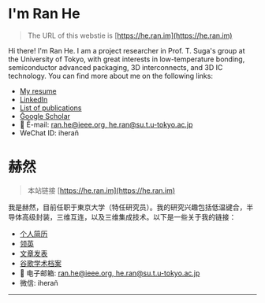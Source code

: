 # I'm Ran He

> The URL of this webstie is [https://he.ran.im](https://he.ran.im)

Hi there! I'm Ran He. I am a project researcher in Prof. T. Suga's group at the University of Tokyo, with great interests in low-temperature bonding, semiconductor advanced packaging, 3D interconnects, and 3D IC technology. You can find more about me on the following links:

* [My resume](https://he.ran.im/resume.html)
* [LinkedIn](https://www.linkedin.com/in/heran/)
* [List of publications](https://he.ran.im/pub.html)
* [Ḡoogle Scholar](https://goo.gl/RI5xES)
* 📧 Ĕ-mail: [ran.he@ieee.org, he.ran@su.t.u-tokyo.ac.jp](mailto:ran.he@ieee.org,he.ran@su.t.u-tokyo.ac.jp)
* ẆeChat ID: iherañ


# 赫然
> 本站链接 [https://he.ran.im](https://he.ran.im)

我是赫然，目前任职于東京大学（特任研究员）。我的研究兴趣包括低温键合，半导体高级封装，三维互连，以及三维集成技术。以下是一些关于我的链接：

* [个人简历](https://he.ran.im/resume.html)
* [领英](https://www.linkedin.com/in/heran/)
* [文章发表](https://he.ran.im/pub.html)
* [谷歌学术档案](https://goo.gl/RI5xES)
* 📧 电子邮箱: [ran.he@ieee.org, he.ran@su.t.u-tokyo.ac.jp](mailto:ran.he@ieee.org,he.ran@su.t.u-tokyo.ac.jp)
* 微信: iherañ
---

